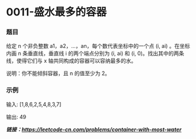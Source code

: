 # 0011-盛水最多的容器

### 题目

给定 n 个非负整数 a1，a2，...，an，每个数代表坐标中的一个点 (i, ai) 。在坐标内画 n 条垂直线，垂直线 i 的两个端点分别为 (i, ai) 和 (i, 0)。找出其中的两条线，使得它们与 x 轴共同构成的容器可以容纳最多的水。

说明：你不能倾斜容器，且 n 的值至少为 2。

### 示例

输入: [1,8,6,2,5,4,8,3,7]

输出: 49

***链接：https://leetcode-cn.com/problems/container-with-most-water***
